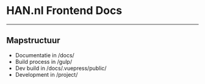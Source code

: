 # HAN.nl Frontend Docs

---

## Mapstructuur

- Documentatie in /docs/
- Build process in /gulp/
- Dev build in /docs/.vuepress/public/
- Development in /project/